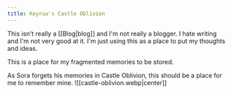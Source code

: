 ```yaml
---
title: Keyruu's Castle Oblivion
---
```

This isn't really a [[Blog|blog]] and I'm not really a blogger. I hate writing and I'm not very good at it.
I'm just using this as a place to put my thoughts and ideas.

This is a place for my fragmented memories to be stored.

As Sora forgets his memories in Castle Oblivion, this should be a place for me to remember mine.
![[castle-oblivion.webp|center]]
